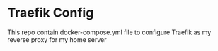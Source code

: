 # Traefik Config

This repo contain docker-compose.yml file to configure Traefik as my reverse proxy for my home server
